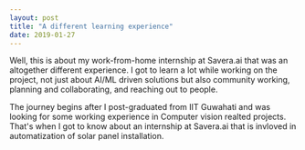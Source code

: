 ```yaml
---
layout: post
title: "A different learning experience"
date: 2019-01-27
---
```


Well, this is about my work-from-home internship at Savera.ai that was an altogether different experience. I got to learn a lot while working on the project, not just about AI/ML driven solutions but also community working, planning and collaborating, and reaching out to people.

The journey begins after I post-graduated from IIT Guwahati and was looking for some working experience in Computer vision realted projects. That's when I got to know about an internship at Savera.ai that is invloved in automatization of solar panel installation. 

